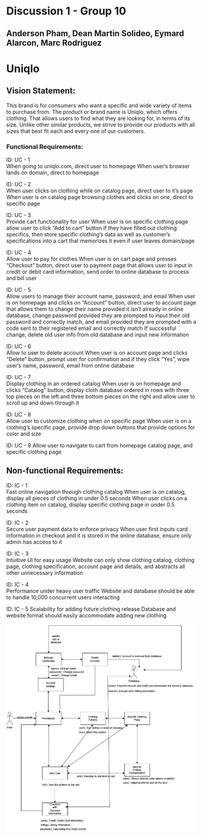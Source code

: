 # Discussion 1 - Group 10

## Anderson Pham, Dean Martin Solideo, Eymard Alarcon, Marc Rodriguez

# Uniqlo

## Vision Statement:
This brand is for consumers who want a specific and wide variety of items to purchase from. The product or brand name is Uniqlo, which offers clothing. That allows users to find what they are looking for, in terms of its size. Unlike other similar products, we strive to provide our products with all sizes that best fit each and every one of our customers.

### Functional Requirements:

ID: UC - 1  
When going to uniqlo.com, direct user to homepage
When user’s browser lands on domain, direct to homepage

ID: UC - 2  
When user clicks on clothing while on catalog page, direct user to it’s page
When user is on catalog page browsing clothes and clicks on one, direct to specific page

ID: UC - 3  
Provide cart functionality for user
When user is on specific clothing page allow user to click “Add to cart” button if they have filled out clothing specifics, then store specific clothing’s data as well as customer’s specifications into a cart that memorizes it even if user leaves domain/page

ID: UC - 4  
Allow user to pay for clothes
When user is on cart page and presses “Checkout” button, direct user to payment page that allows user to input in credit or debit card information, send order to online database to process and bill user

ID: UC - 5  
Allow users to manage their account name, password, and email
When user is on homepage and clicks on “Account” button, direct user to account page that allows them to change their name provided it isn’t already in online database, change password provided they are prompted to input their old password and correctly match, and email provided they are prompted with a code sent to their registered email and correctly match
If successful change, delete old user info from old database and input new information

ID: UC - 6  
Allow to user to delete account
When user is on account page and clicks “Delete” button, prompt user for confirmation and if they click “Yes”, wipe user’s name, password, email from online database

ID: UC - 7  
Display clothing in an ordered catalog
When user is on homepage and clicks “Catalog” button, display cloth database ordered in rows with three top pieces on the left and three bottom pieces on the right and allow user to scroll up and down through it

ID: UC - 8  
Allow user to customize clothing when on specific page
When user is on a clothing’s specific page, provide drop down buttons that provide options for color and size

ID: UC - 9
Allow user to navigate to cart from homepage catalog page, and specific clothing page

## Non-functional Requirements:

ID: IC - 1  
Fast online navigation through clothing catalog
When user is on catalog, display all pieces of clothing in under 0.5 seconds
When user clicks on a clothing item on catalog, display specific clothing page in under 0.5 seconds

ID: IC - 2  
Secure user payment data to enforce privacy
When user first inputs card information in checkout and it is stored in the online database, ensure only admin has access to it

ID: IC - 3  
Intuitive UI for easy usage
Website can only show clothing catalog, clothing page, clothing specification, account page and details, and abstracts all other unnecessary information

ID: IC - 4  
Performance under heavy user traffic
Website and database should be able to handle 10,000 concurrent users interacting

ID: IC - 5
Scalability for adding future clothing release
Database and website format should easily accommodate adding new clothing

	
![](./Model.jpg)